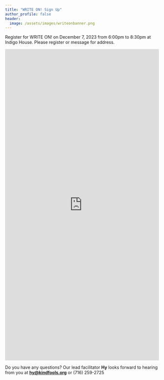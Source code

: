 ```yaml
---
title: "WRITE ON! Sign Up"
author_profile: false
header:
  image: /assets/images/writeonbanner.png
---
```


Register for WRITE ON! on December 7, 2023 from 6:00pm to 8:30pm
at Indigo House. Please register or message for address.

<iframe src="https://docs.google.com/forms/d/e/1FAIpQLSek_PrcGqo_f9EajHCTh6m_Bg7T76rrjXrG3EChmPoMTyvUvg/viewform?embedded=true&usp=pp_url&entry.1094639681=Thurs+Dec+7th+at+6:00pm+at+Indigo+House" width="100%" height="1020" frameborder="0" marginheight="0" marginwidth="0" onload = "window.parent.scrollTo(0,0)">Loading…</iframe>

Do you have any questions? Our lead facilitator **Hy** looks forward to hearing from you at **[hy@kindfools.org](mailto:hy@kindfools.org)** or (716) 259-2725
